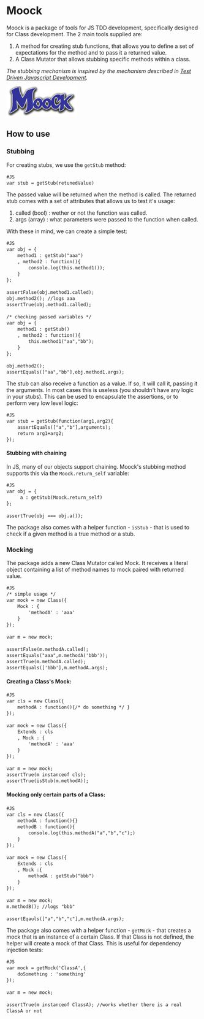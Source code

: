 Moock
===================
Moock is a package of tools for JS TDD development, specifically designed for Class development.
The 2 main tools supplied are:

1. A method for creating stub functions, that allows you to define a set of expectations for the method and to pass it a returned value.
2. A Class Mutator that allows stubbing specific methods within a class.


*The stubbing mechanism is inspired by the mechanism described in [Test Driven Javascript Development](http://tddjs.com/).*

![Screenshot](https://github.com/arieh/Moock/raw/master/moock.png)

How to use
----------

### Stubbing

For creating stubs, we use the `getStub` method:

    #JS
    var stub = getStub(retunedValue)


The passed value will be returned when the method is called. The returned stub comes with a set of attributes that allows us to test it's usage:

1. called (bool) : wether or not the function was called.
2. args (array) : what parameters were passed to the function when called.

With these in mind, we can create a simple test:

    #JS
    var obj = {
        method1 : getStub("aaa")
        , method2 : function(){
            console.log(this.method1());
        }
    };
    
    assertFalse(obj.method1.called);
    obj.method2(); //logs aaa  
    assertTrue(obj.method1.called);
    
    /* checking passed variables */
    var obj = {
        method1 : getStub()
        , method2 : function(){
            this.method1("aa","bb");
        }
    };
    
    obj.method2();
    assertEquals(["aa","bb"],obj.method1.args);
    
The stub can also receive a function as a value. If so, it will call it, passing it the arguments. In most cases this is useless (you shouldn't have any logic in your stubs).
This can be used to encapsulate the assertions, or to perform very low level logic:

    #JS
    var stub = getStub(function(arg1,arg2){
        assertEquals(["a","b"],arguments);
        return arg1+arg2;
    });
    
#### Stubbing with chaining

In JS, many of our objects support chaining. Moock's stubbing method supports this via the <code>Moock.return_self</code> variable:

    #JS
    var obj = {
         a : getStub(Moock.return_self)
    };
    
    assertTrue(obj === obj.a());

    
The package also comes with a helper function - `isStub` - that is used to check if a given method is a true method or a stub.

### Mocking

The package adds a new Class Mutator called Mock. It receives a literal object containing a list of method names 
to mock paired with returned value.

    #JS
    /* simple usage */
    var mock = new Class({
        Mock : {
            'methodA' : 'aaa'
        }
    });
    
    var m = new mock;
    
    assertFalse(m.methodA.called);
    assertEquals("aaa",m.methodA('bbb'));
    assertTrue(m.methodA.called);
    assertEquals(['bbb'],m.methodA.args);
    

#### Creating a Class's Mock:

    #JS
    var cls = new Class({
        methodA : function(){/* do something */ }
    });
    
    var mock = new Class({
        Extends : cls
        , Mock : {
            'methodA' : 'aaa'
        } 
    });
    
    var m = new mock;
    assertTrue(m instanceof cls);
    assertTrue(isStub(m.methodA));
    
#### Mocking only certain parts of a Class:

    #JS
    var cls = new Class({
        methodA : function(){}
        methodB : function(){
            console.log(this.methodA("a","b","c");)
        }
    });
    
    var mock = new Class({
        Extends : cls
        , Mock :{
            methodA : getStub("bbb")
        }
    });
    
    var m = new mock;
    m.methodB(); //logs "bbb"
    
    assertEqauls(["a","b","c"],m.methodA.args);
    
    
The package also comes with a helper function - `getMock` - that creates a mock that is an instance of a certain Class. 
If that Class is not defined, the helper will create a mock of that Class. This is useful for dependency injection tests:

    #JS
    var mock = getMock('ClassA',{
        doSomething : 'something'
    });
    
    var m = new mock;
    
    assertTrue(m instanceof ClassA); //works whether there is a real ClassA or not